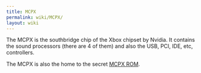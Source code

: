 ```yaml
---
title: MCPX
permalink: wiki/MCPX/
layout: wiki
---
```


The MCPX is the southbridge chip of the Xbox chipset by Nvidia. It
contains the sound processors (there are 4 of them) and also the USB,
PCI, IDE, etc, controllers.

The MCPX is also the home to the secret [MCPX ROM](/wiki/MCPX_ROM "wikilink").
